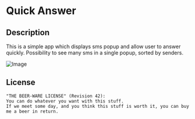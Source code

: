 Quick Answer
==================

Description
-----------
This is a simple app which displays sms popup and allow user to answer quickly.
Possibility to see many sms in a single popup, sorted by senders.

![Image][1]

License
-------

```
"THE BEER-WARE LICENSE" (Revision 42):
You can do whatever you want with this stuff. 
If we meet some day, and you think this stuff is worth it, you can buy me a beer in return.
```

[1]: http://hpics.li/e724f33
